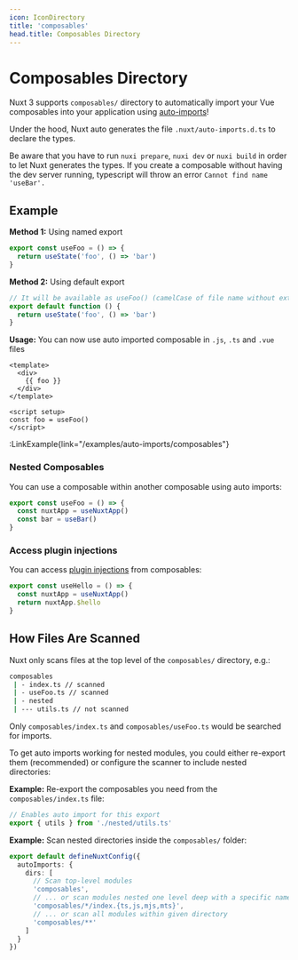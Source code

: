 ```yaml
---
icon: IconDirectory
title: 'composables'
head.title: Composables Directory
---
```


# Composables Directory

Nuxt 3 supports `composables/` directory to automatically import your Vue composables into your application using [auto-imports](/guide/concepts/auto-imports)!

Under the hood, Nuxt auto generates the file `.nuxt/auto-imports.d.ts` to declare the types.

Be aware that you have to run `nuxi prepare`, `nuxi dev` or `nuxi build` in order to let Nuxt generates the types. If you create a composable without having the dev server running, typescript will throw an error `Cannot find name 'useBar'.`

## Example

**Method 1:** Using named export

```js [composables/useFoo.ts]
export const useFoo = () => {
  return useState('foo', () => 'bar')
}
```

**Method 2:** Using default export

```js [composables/use-foo.ts or composables/useFoo.ts]
// It will be available as useFoo() (camelCase of file name without extension)
export default function () {
  return useState('foo', () => 'bar')
}
```

**Usage:** You can now use auto imported composable in `.js`, `.ts` and `.vue` files

```vue [app.vue]
<template>
  <div>
    {{ foo }}
  </div>
</template>

<script setup>
const foo = useFoo()
</script>
```

:LinkExample{link="/examples/auto-imports/composables"}

### Nested Composables

You can use a composable within another composable using auto imports:

```js [composables/test.ts]
export const useFoo = () => {
  const nuxtApp = useNuxtApp()
  const bar = useBar()
}
```

### Access plugin injections

You can access [plugin injections](https://v3.nuxtjs.org/guide/directory-structure/plugins#automatically-providing-helpers) from composables:

```js [composables/test.ts]
export const useHello = () => {
  const nuxtApp = useNuxtApp()
  return nuxtApp.$hello
}
```

## How Files Are Scanned

Nuxt only scans files at the top level of the `composables/` directory, e.g.:

```bash
composables
 | - index.ts // scanned
 | - useFoo.ts // scanned
 | - nested
 | --- utils.ts // not scanned
```

Only `composables/index.ts` and `composables/useFoo.ts` would be searched for imports.

To get auto imports working for nested modules, you could either re-export them (recommended) or configure the scanner to include nested directories:

**Example:** Re-export the composables you need from the `composables/index.ts` file:

```ts [composables/index.ts]
// Enables auto import for this export
export { utils } from './nested/utils.ts'
```

**Example:** Scan nested directories inside the `composables/` folder:

```ts [nuxt.config.ts]
export default defineNuxtConfig({
  autoImports: {
    dirs: [
      // Scan top-level modules
      'composables',
      // ... or scan modules nested one level deep with a specific name and file extension
      'composables/*/index.{ts,js,mjs,mts}',
      // ... or scan all modules within given directory
      'composables/**'
    ]
  }
})
```
